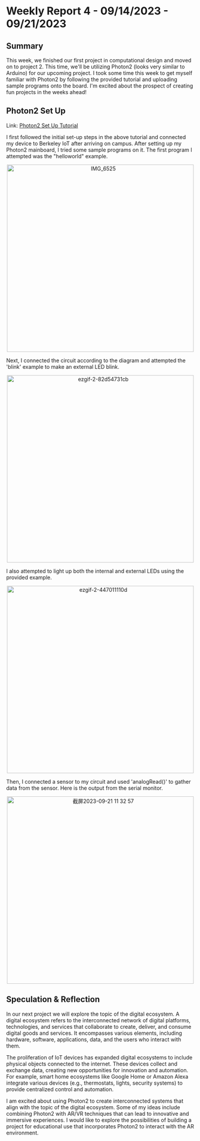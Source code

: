 # Weekly Report 4 - 09/14/2023 - 09/21/2023

## Summary
This week, we finished our first project in computational design and moved on to project 2. This time, we'll be utilizing Photon2 (looks very similar to Arduino) for our upcoming project. I took some time this week to get myself familiar with Photon2 by following the provided tutorial and uploading sample programs onto the board. I'm excited about the prospect of creating fun projects in the weeks ahead!

## Photon2 Set Up
Link: [Photon2 Set Up Tutorial](https://github.com/loopstick/Photon2_Tutorial/blob/main/README.md#start-here)

I first followed the initial set-up steps in the above tutorial and connected my device to Berkeley IoT after arriving on campus. After setting up my Photon2 mainboard, I tried some sample programs on it. The first program I attempted was the "helloworld" example.
<p align="center">
  <img width="500" alt="IMG_6525" src="https://github.com/Berkeley-MDes/tdf-fa23-PikaG/assets/74200423/657b8ef9-7d2e-44ff-b863-6ea07819eccd">
</p>


Next, I connected the circuit according to the diagram and attempted the 'blink' example to make an external LED blink.
<p align="center">
  <img width="500" alt="ezgif-2-82d54731cb" src="https://github.com/Berkeley-MDes/tdf-fa23-PikaG/assets/74200423/384a333a-3519-4a18-97cc-653b3d23f4a8">
</p>

I also attempted to light up both the internal and external LEDs using the provided example.
<p align="center">
  <img width="500" alt="ezgif-2-447011110d" src="https://github.com/Berkeley-MDes/tdf-fa23-PikaG/assets/74200423/71f6940e-8aac-4bc5-82ce-3becfdcd89e0">
</p>

Then, I connected a sensor to my circuit and used 'analogRead()' to gather data from the sensor. Here is the output from the serial monitor.
<p align="center">
  <img width="500" alt="截屏2023-09-21 11 32 57" src="https://github.com/Berkeley-MDes/tdf-fa23-PikaG/assets/74200423/7c6f2629-b25b-4f3c-adaf-540ec413220e">
</p>

## Speculation & Reflection
In our next project we will explore the topic of the digital ecosystem. A digital ecosystem refers to the interconnected network of digital platforms, technologies, and services that collaborate to create, deliver, and consume digital goods and services. It encompasses various elements, including hardware, software, applications, data, and the users who interact with them. 

The proliferation of IoT devices has expanded digital ecosystems to include physical objects connected to the internet. These devices collect and exchange data, creating new opportunities for innovation and automation. For example, smart home ecosystems like Google Home or Amazon Alexa integrate various devices (e.g., thermostats, lights, security systems) to provide centralized control and automation.

I am excited about using Photon2 to create interconnected systems that align with the topic of the digital ecosystem. Some of my ideas include combining Photon2 with AR/VR techniques that can lead to innovative and immersive experiences. I would like to explore the possibilities of building a project for educational use that incorporates Photon2 to interact with the AR environment.
